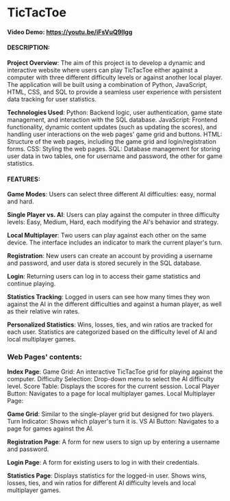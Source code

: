 # TicTacToe
#### Video Demo: https://youtu.be/iFsVuQ9lIgg
#### DESCRIPTION:
**Project Overview**:
The aim of this project is to develop a dynamic and interactive website where users can play TicTacToe either against a computer with three different difficulty levels or against another local player. The application will be built using a combination of Python, JavaScript, HTML, CSS, and SQL to provide a seamless user experience with persistent data tracking for user statistics.

**Technologies Used**:
Python: Backend logic, user authentication, game state management, and interaction with the SQL database.
JavaScript: Frontend functionality, dynamic content updates (such as updating the scores), and handling user interactions on the web pages' game grid and buttons.
HTML: Structure of the web pages, including the game grid and login/registration forms.
CSS: Styling the web pages.
SQL: Database management for storing user data in two tables, one for username and password, the other for game statistics.

#### FEATURES:
**Game Modes**:
Users can select three different AI difficulties: easy, normal and hard.

**Single Player vs. AI**:
Users can play against the computer in three difficulty levels: Easy, Medium, Hard, each modifying the AI's behavior and strategy.

**Local Multiplayer**:
Two users can play against each other on the same device. The interface includes an indicator to mark the current player's turn.

**Registration**:
New users can create an account by providing a username and password, and user data is stored securely in the SQL database.

**Login**:
Returning users can log in to access their game statistics and continue playing.

**Statistics Tracking**:
Logged in users can see how many times they won against the AI in the different difficulties and against a human player, as well as their relative win rates.

**Personalized Statistics**:
Wins, losses, ties, and win ratios are tracked for each user. Statistics are categorized based on the difficulty level of AI and local multiplayer games.


### Web Pages' contents:

**Index Page**:
Game Grid: An interactive TicTacToe grid for playing against the computer.
Difficulty Selection: Drop-down menu to select the AI difficulty level.
Score Table: Displays the scores for the current session.
Local Player Button: Navigates to a page for local multiplayer games.
Local Multiplayer Page:

**Game Grid**: Similar to the single-player grid but designed for two players.
Turn Indicator: Shows which player's turn it is.
VS AI Button: Navigates to a page for games against the AI.

**Registration Page**:
A form for new users to sign up by entering a username and password.

**Login Page**:
A form for existing users to log in with their credentials.

**Statistics Page**:
Displays statistics for the logged-in user. Shows wins, losses, ties, and win ratios for different AI difficulty levels and local multiplayer games.
